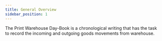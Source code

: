```yaml
---
title: General Overview
sidebar_position: 1
---
```


The Print Warehouse Day-Book is a chronological writing that has the task to record the incoming and outgoing goods movements from warehouse.






